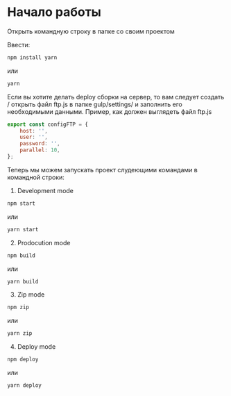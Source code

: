 # Начало работы

Открыть командную строку в папке со своим проектом

Ввести:

```sh
npm install yarn
```

или

```sh
yarn
```

Если вы хотите делать deploy сборки на сервер, то вам следует создать / открыть файл ftp.js в папке gulp/settings/ и заполнить его необходимыми данными. Пример, как должен выглядеть файл ftp.js

```javascript
export const configFTP = {
	host: '',
	user: '',
	password: '',
	parallel: 10,
};
```

Теперь мы можем запускать проект слудеющими командами в командной строки:

1. Development mode

```sh
npm start
```

или

```sh
yarn start
```

2. Prodocution mode

```sh
npm build
```

или

```sh
yarn build
```

3. Zip mode

```sh
npm zip
```

или

```sh
yarn zip
```

4. Deploy mode

```sh
npm deploy
```

или

```sh
yarn deploy
```
